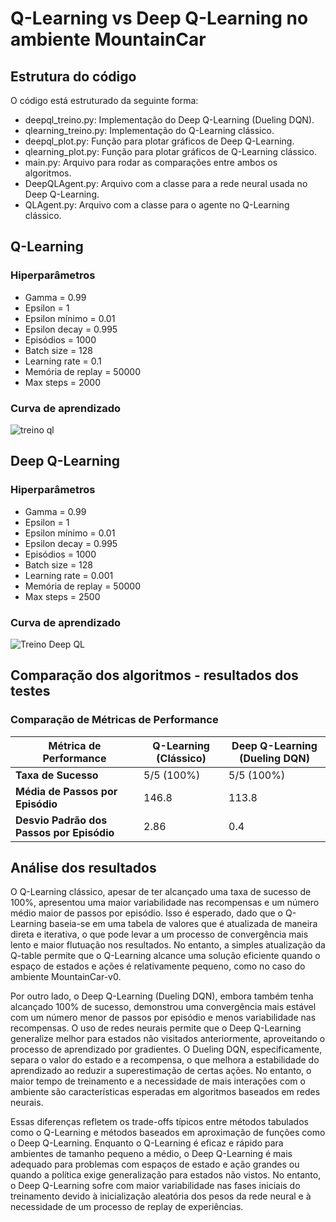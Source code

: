 # Q-Learning vs Deep Q-Learning no ambiente MountainCar

## Estrutura do código

O código está estruturado da seguinte forma:

- deepql_treino.py: Implementação do Deep Q-Learning (Dueling DQN).
- qlearning_treino.py: Implementação do Q-Learning clássico.
- deepql_plot.py: Função para plotar gráficos de Deep Q-Learning.
- qlearning_plot.py: Função para plotar gráficos de Q-Learning clássico.
- main.py: Arquivo para rodar as comparações entre ambos os algoritmos.
- DeepQLAgent.py: Arquivo com a classe para a rede neural usada no Deep Q-Learning.
- QLAgent.py: Arquivo com a classe para o agente no Q-Learning clássico.


## Q-Learning

### Hiperparâmetros

- Gamma = 0.99
- Epsilon = 1
- Epsilon mínimo = 0.01
- Epsilon decay = 0.995
- Episódios = 1000
- Batch size = 128
- Learning rate = 0.1
- Memória de replay = 50000
- Max steps = 2000

### Curva de aprendizado

![treino ql](https://github.com/user-attachments/assets/a36726b7-9e4c-471b-b8e9-def6104b82ed)

## Deep Q-Learning

### Hiperparâmetros

- Gamma = 0.99
- Epsilon = 1
- Epsilon mínimo = 0.01
- Epsilon decay = 0.995
- Episódios = 1000
- Batch size = 128
- Learning rate = 0.001
- Memória de replay = 50000
- Max steps = 2500

### Curva de aprendizado

![Treino Deep QL](https://github.com/user-attachments/assets/95fb14b6-e9a0-4a4d-81a9-484b2145e7c5)

## Comparação dos algoritmos - resultados dos testes

### Comparação de Métricas de Performance

| **Métrica de Performance**      | **Q-Learning (Clássico)**    | **Deep Q-Learning (Dueling DQN)**   |
|---------------------------------|------------------------------|-------------------------------------|
| **Taxa de Sucesso**                        | 5/5 (100%)      | 5/5 (100%)        |
| **Média de Passos por Episódio**           | 146.8           | 113.8             |
| **Desvio Padrão dos Passos por Episódio**  | 2.86            | 0.4               |

## Análise dos resultados

O Q-Learning clássico, apesar de ter alcançado uma taxa de sucesso de 100%, apresentou uma maior variabilidade nas recompensas e um número médio maior de passos por episódio. Isso é esperado, dado que o Q-Learning baseia-se em uma tabela de valores que é atualizada de maneira direta e iterativa, o que pode levar a um processo de convergência mais lento e maior flutuação nos resultados. No entanto, a simples atualização da Q-table permite que o Q-Learning alcance uma solução eficiente quando o espaço de estados e ações é relativamente pequeno, como no caso do ambiente MountainCar-v0.

Por outro lado, o Deep Q-Learning (Dueling DQN), embora também tenha alcançado 100% de sucesso, demonstrou uma convergência mais estável com um número menor de passos por episódio e menos variabilidade nas recompensas. O uso de redes neurais permite que o Deep Q-Learning generalize melhor para estados não visitados anteriormente, aproveitando o processo de aprendizado por gradientes. O Dueling DQN, especificamente, separa o valor do estado e a recompensa, o que melhora a estabilidade do aprendizado ao reduzir a superestimação de certas ações. No entanto, o maior tempo de treinamento e a necessidade de mais interações com o ambiente são características esperadas em algoritmos baseados em redes neurais.

Essas diferenças refletem os trade-offs típicos entre métodos tabulados como o Q-Learning e métodos baseados em aproximação de funções como o Deep Q-Learning. Enquanto o Q-Learning é eficaz e rápido para ambientes de tamanho pequeno a médio, o Deep Q-Learning é mais adequado para problemas com espaços de estado e ação grandes ou quando a política exige generalização para estados não vistos. No entanto, o Deep Q-Learning sofre com maior variabilidade nas fases iniciais do treinamento devido à inicialização aleatória dos pesos da rede neural e à necessidade de um processo de replay de experiências.



